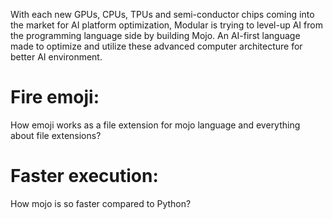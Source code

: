With each new GPUs, CPUs, TPUs and semi-conductor chips coming into the market for AI platform optimization, Modular is trying to level-up AI from the programming language side by building Mojo. An AI-first language made to optimize and utilize these advanced computer architecture for better AI environment.

# Fire emoji: 
How emoji works as a file extension for mojo language and everything about file extensions?

# Faster execution:
How mojo is so faster compared to Python?